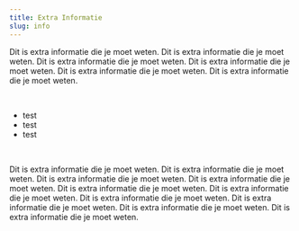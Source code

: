 ```yaml
---
title: Extra Informatie
slug: info
---
```


Dit is extra informatie die je moet weten. Dit is extra informatie die je moet weten. Dit is extra informatie die je moet weten. Dit is extra informatie die je moet weten. Dit is extra informatie die je moet weten. Dit is extra informatie die je moet weten. 

</br>

- test
- test
- test

</br>

Dit is extra informatie die je moet weten. Dit is extra informatie die je moet weten. Dit is extra informatie die je moet weten. Dit is extra informatie die je moet weten. Dit is extra informatie die je moet weten. Dit is extra informatie die je moet weten. Dit is extra informatie die je moet weten. Dit is extra informatie die je moet weten. Dit is extra informatie die je moet weten. Dit is extra informatie die je moet weten. 